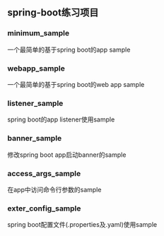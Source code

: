 ## spring-boot练习项目

### minimum_sample
一个最简单的基于spring boot的app sample

### webapp_sample
一个最简单的基于spring boot的web app sample

### listener_sample
spring boot的app listener使用sample

### banner_sample
修改spring boot app启动banner的sample

### access_args_sample
在app中访问命令行参数的sample

### exter_config_sample
spring boot配置文件(.properties及.yaml)使用sample